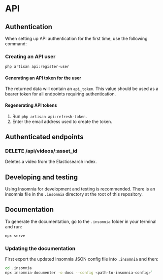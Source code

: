 # API

## Authentication

When setting up API authentication for the first time, use the following command:

### Creating an API user

```sh
php artisan api:register-user
```

#### Generating an API token for the user

The returned data will contain an `api_token`. This value should be used as a
bearer token for all endpoints requiring authentication.

#### Regenerating API tokens

1. Run `php artisan api:refresh-token`.
2. Enter the email address used to create the token.

## Authenticated endpoints

### DELETE /api/videos/:asset_id

Deletes a video from the Elasticsearch index.

## Developing and testing

Using Insomnia for development and testing is recommended. There is an insomnia file
in the `.insomnia` directory at the root of this repository.

## Documentation

To generate the documentation, go to the `.insomnia` folder in your terminal and run:

```sh
npx serve
```

### Updating the documentation

First export the updated Insomnia JSON config file into `.insomnia` and then:

```sh
cd .insomnia
npx insomnia-documenter -o docs --config <path-to-insomnia-config>`
```
